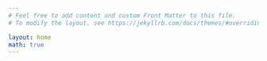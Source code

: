 ```yaml
---
# Feel free to add content and custom Front Matter to this file.
# To modify the layout, see https://jekyllrb.com/docs/themes/#overriding-theme-defaults

layout: home
math: true
---
```

